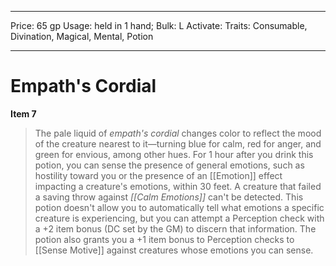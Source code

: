 
---
Price: 65 gp
Usage: held in 1 hand;
Bulk: L
Activate: 
Traits: Consumable, Divination, Magical, Mental, Potion

---

# Empath's Cordial

**Item 7**

> The pale liquid of *empath's cordial* changes color to reflect the mood of the creature nearest to it—turning blue for calm, red for anger, and green for envious, among other hues. For 1 hour after you drink this potion, you can sense the presence of general emotions, such as hostility toward you or the presence of an [[Emotion]] effect impacting a creature's emotions, within 30 feet. A creature that failed a saving throw against *[[Calm Emotions]]* can't be detected. This potion doesn't allow you to automatically tell what emotions a specific creature is experiencing, but you can attempt a Perception check with a +2 item bonus (DC set by the GM) to discern that information. The potion also grants you a +1 item bonus to Perception checks to [[Sense Motive]] against creatures whose emotions you can sense.
